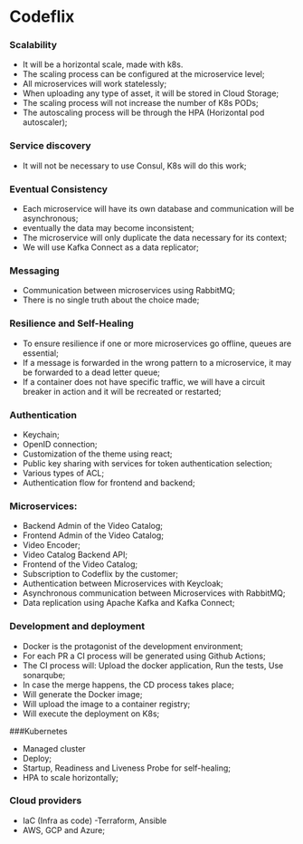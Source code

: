 # Codeflix

### Scalability

- It will be a horizontal scale, made with k8s.
- The scaling process can be configured at the microservice level;
- All microservices will work statelessly;
- When uploading any type of asset, it will be stored in Cloud Storage;
- The scaling process will not increase the number of K8s PODs;
- The autoscaling process will be through the HPA (Horizontal pod autoscaler);

### Service discovery

- It will not be necessary to use Consul, K8s will do this work;

### Eventual Consistency

- Each microservice will have its own database and communication will be asynchronous;
- eventually the data may become inconsistent;
- The microservice will only duplicate the data necessary for its context;
- We will use Kafka Connect as a data replicator;

### Messaging

- Communication between microservices using RabbitMQ;
- There is no single truth about the choice made;

### Resilience and Self-Healing

- To ensure resilience if one or more microservices go offline, queues are essential;
- If a message is forwarded in the wrong pattern to a microservice, it may be forwarded to a dead letter queue;
- If a container does not have specific traffic, we will have a circuit breaker in action and it will be recreated or restarted;

### Authentication

- Keychain;
- OpenID connection;
- Customization of the theme using react;
- Public key sharing with services for token authentication selection;
- Various types of ACL;
- Authentication flow for frontend and backend;

### Microservices:

- Backend Admin of the Video Catalog;
- Frontend Admin of the Video Catalog;
- Video Encoder;
- Video Catalog Backend API;
- Frontend of the Video Catalog;
- Subscription to Codeflix by the customer;
- Authentication between Microservices with Keycloak;
- Asynchronous communication between Microservices with RabbitMQ;
- Data replication using Apache Kafka and Kafka Connect;

### Development and deployment

- Docker is the protagonist of the development environment;
- For each PR a CI process will be generated using Github Actions;
- The CI process will: Upload the docker application, Run the tests, Use sonarqube;
- In case the merge happens, the CD process takes place;
- Will generate the Docker image;
- Will upload the image to a container registry;
- Will execute the deployment on K8s;

###Kubernetes

- Managed cluster
- Deploy;
- Startup, Readiness and Liveness Probe for self-healing;
- HPA to scale horizontally;

### Cloud providers

- IaC (Infra as code)
-Terraform, Ansible
- AWS, GCP and Azure;
